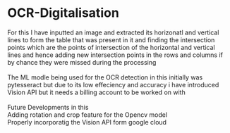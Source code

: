 # OCR-Digitalisation
For this I have inputted an image and extracted its horizonatl and vertical lines to form the table that was present in it
and finding the intersection points which are the points of intersection of the horizontal and vertical lines and hence adding new 
intersection points in the rows and columns if by chance they were missed during the processing 
<br>
<br>
The ML modle being used for the OCR detection in this initially was pytesseract but due to its low effeciency and accuracy i have
introduced Vision API but it needs a billing account to be worked on with 
<br>
<br>
Future Developments in this
<br>
Adding rotation and crop feature for the Opencv model 
<br>
Properly incorporatig the Vision API form google cloud
